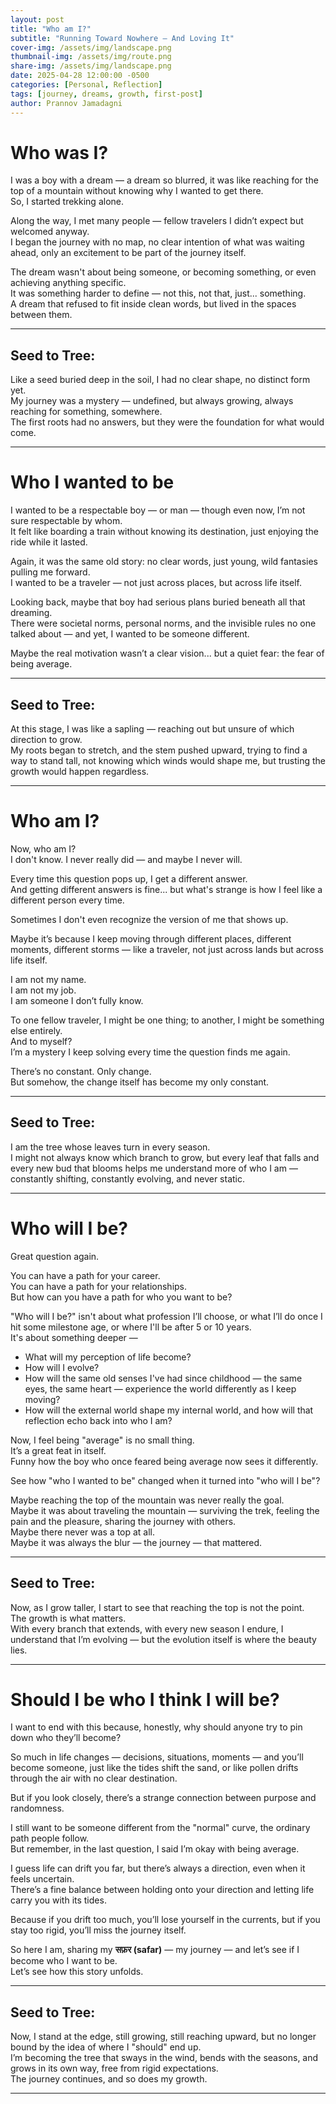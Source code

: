 ```yaml
---
layout: post
title: "Who am I?"
subtitle: "Running Toward Nowhere — And Loving It"
cover-img: /assets/img/landscape.png
thumbnail-img: /assets/img/route.png
share-img: /assets/img/landscape.png
date: 2025-04-28 12:00:00 -0500
categories: [Personal, Reflection]
tags: [journey, dreams, growth, first-post]
author: Prannov Jamadagni
---
```


# Who was I?

I was a boy with a dream — a dream so blurred, it was like reaching for the top of a mountain without knowing why I wanted to get there.  
So, I started trekking alone.

Along the way, I met many people — fellow travelers I didn’t expect but welcomed anyway.  
I began the journey with no map, no clear intention of what was waiting ahead, only an excitement to be part of the journey itself.

The dream wasn't about being someone, or becoming something, or even achieving anything specific.  
It was something harder to define — not this, not that, just... something.  
A dream that refused to fit inside clean words, but lived in the spaces between them.

---

## Seed to Tree:

Like a seed buried deep in the soil, I had no clear shape, no distinct form yet.  
My journey was a mystery — undefined, but always growing, always reaching for something, somewhere.  
The first roots had no answers, but they were the foundation for what would come.

---

# Who I wanted to be

I wanted to be a respectable boy — or man — though even now, I’m not sure respectable by whom.  
It felt like boarding a train without knowing its destination, just enjoying the ride while it lasted.

Again, it was the same old story: no clear words, just young, wild fantasies pulling me forward.  
I wanted to be a traveler — not just across places, but across life itself.

Looking back, maybe that boy had serious plans buried beneath all that dreaming.  
There were societal norms, personal norms, and the invisible rules no one talked about — and yet, I wanted to be someone different.

Maybe the real motivation wasn’t a clear vision... but a quiet fear: the fear of being average.

---

## Seed to Tree:

At this stage, I was like a sapling — reaching out but unsure of which direction to grow.  
My roots began to stretch, and the stem pushed upward, trying to find a way to stand tall, not knowing which winds would shape me, but trusting the growth would happen regardless.

---

# Who am I?

Now, who am I?  
I don't know. I never really did — and maybe I never will.

Every time this question pops up, I get a different answer.  
And getting different answers is fine... but what's strange is how I feel like a different person every time.

Sometimes I don't even recognize the version of me that shows up.

Maybe it’s because I keep moving through different places, different moments, different storms — like a traveler, not just across lands but across life itself.

I am not my name.  
I am not my job.  
I am someone I don’t fully know.

To one fellow traveler, I might be one thing; to another, I might be something else entirely.  
And to myself?  
I’m a mystery I keep solving every time the question finds me again.

There’s no constant. Only change.  
But somehow, the change itself has become my only constant.

---

## Seed to Tree:

I am the tree whose leaves turn in every season.  
I might not always know which branch to grow, but every leaf that falls and every new bud that blooms helps me understand more of who I am — constantly shifting, constantly evolving, and never static.

---

# Who will I be?

Great question again.  

You can have a path for your career.  
You can have a path for your relationships.  
But how can you have a path for who you want to be?

"Who will I be?" isn't about what profession I’ll choose, or what I’ll do once I hit some milestone age, or where I'll be after 5 or 10 years.  
It's about something deeper —

- What will my perception of life become?
- How will I evolve?
- How will the same old senses I've had since childhood — the same eyes, the same heart — experience the world differently as I keep moving?
- How will the external world shape my internal world, and how will that reflection echo back into who I am?

Now, I feel being "average" is no small thing.  
It’s a great feat in itself.  
Funny how the boy who once feared being average now sees it differently.

See how "who I wanted to be" changed when it turned into "who will I be"?

Maybe reaching the top of the mountain was never really the goal.  
Maybe it was about traveling the mountain — surviving the trek, feeling the pain and the pleasure, sharing the journey with others.  
Maybe there never was a top at all.  
Maybe it was always the blur — the journey — that mattered.

---

## Seed to Tree:

Now, as I grow taller, I start to see that reaching the top is not the point.  
The growth is what matters.  
With every branch that extends, with every new season I endure, I understand that I’m evolving — but the evolution itself is where the beauty lies.

---

# Should I be who I think I will be?

I want to end with this because, honestly, why should anyone try to pin down who they’ll become?

So much in life changes — decisions, situations, moments — and you’ll become someone, just like the tides shift the sand, or like pollen drifts through the air with no clear destination.

But if you look closely, there’s a strange connection between purpose and randomness.

I still want to be someone different from the "normal" curve, the ordinary path people follow.  
But remember, in the last question, I said I’m okay with being average.

I guess life can drift you far, but there’s always a direction, even when it feels uncertain.  
There’s a fine balance between holding onto your direction and letting life carry you with its tides.

Because if you drift too much, you’ll lose yourself in the currents, but if you stay too rigid, you’ll miss the journey itself.

So here I am, sharing my **सफ़र (safar)** — my journey — and let’s see if I become who I want to be.  
Let’s see how this story unfolds.

---

## Seed to Tree:

Now, I stand at the edge, still growing, still reaching upward, but no longer bound by the idea of where I "should" end up.  
I’m becoming the tree that sways in the wind, bends with the seasons, and grows in its own way, free from rigid expectations.  
The journey continues, and so does my growth.

---
